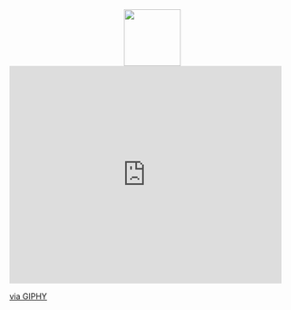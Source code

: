 <div id="header" align="center">
  <img src="https://giphy.com/embed/M9gbBd9nbDrOTu1Mqx" width="100"/>
</div>

<iframe src="https://giphy.com/embed/WoD6JZnwap6s8" width="480" height="384" frameBorder="0" class="giphy-embed" allowFullScreen></iframe><p><a href="https://giphy.com/gifs/the-matrix-WoD6JZnwap6s8">via GIPHY</a></p>
<!--
**AlexKulag/AlexKulag** is a ✨ _special_ ✨ repository because its `README.md` (this file) appears on your GitHub profile.

Here are some ideas to get you started:

- 🔭 I’m currently working on ...
- 🌱 I’m currently learning ...
- 👯 I’m looking to collaborate on ...
- 🤔 I’m looking for help with ...
- 💬 Ask me about ...
- 📫 How to reach me: ...
- 😄 Pronouns: ...
- ⚡ Fun fact: ...
-->
